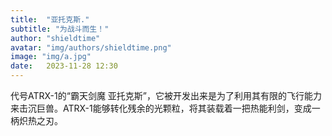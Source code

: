 ```yaml
---
title:  "亚托克斯."
subtitle: "为战斗而生！"
author: "shieldtime"
avatar: "img/authors/shieldtime.png"
image: "img/a.jpg"
date:   2023-11-28 12:30
---
```


代号ATRX-1的“霸天剑魔 亚托克斯”，它被开发出来是为了利用其有限的飞行能力来击沉巨兽。ATRX-1能够转化残余的光颗粒，将其装载着一把热能利剑，变成一柄炽热之刃。